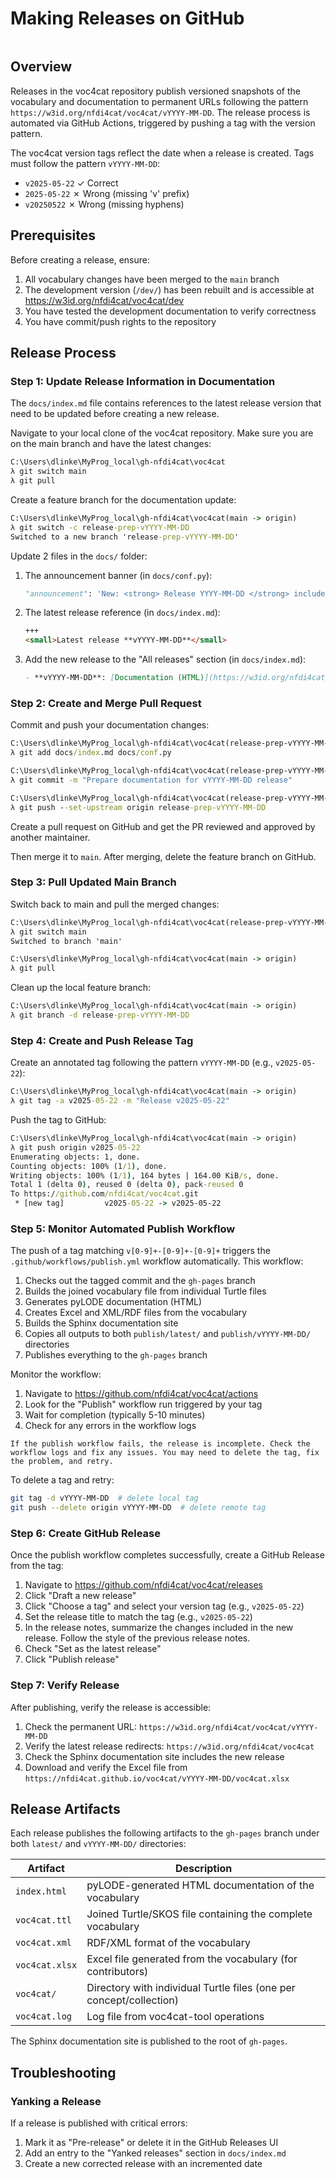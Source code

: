 # Making Releases on GitHub

```{note} This guide is only relevant for maintainers with commit rights.
```

## Overview

Releases in the voc4cat repository publish versioned snapshots of the vocabulary and documentation to permanent URLs following the pattern `https://w3id.org/nfdi4cat/voc4cat/vYYYY-MM-DD`. The release process is automated via GitHub Actions, triggered by pushing a tag with the version pattern.

The voc4cat version tags reflect the date when a release is created.
Tags must follow the pattern `vYYYY-MM-DD`:

- `v2025-05-22` ✓ Correct
- `2025-05-22` ✗ Wrong (missing 'v' prefix)
- `v20250522` ✗ Wrong (missing hyphens)

## Prerequisites

Before creating a release, ensure:

1. All vocabulary changes have been merged to the `main` branch
2. The development version (`/dev/`) has been rebuilt and is accessible at <https://w3id.org/nfdi4cat/voc4cat/dev>
3. You have tested the development documentation to verify correctness
4. You have commit/push rights to the repository

## Release Process

### Step 1: Update Release Information in Documentation

The `docs/index.md` file contains references to the latest release version that need to be updated before creating a new release.

Navigate to your local clone of the voc4cat repository. Make sure you are on the main branch and have the latest changes:

```bat
C:\Users\dlinke\MyProg_local\gh-nfdi4cat\voc4cat
λ git switch main
λ git pull
```

Create a feature branch for the documentation update:

```bat
C:\Users\dlinke\MyProg_local\gh-nfdi4cat\voc4cat(main -> origin)
λ git switch -c release-prep-vYYYY-MM-DD
Switched to a new branch 'release-prep-vYYYY-MM-DD'
```

Update 2 files in the `docs/` folder:

1. The announcement banner (in `docs/conf.py`):
   ```python
   "announcement": 'New: <strong> Release YYYY-MM-DD </strong> includes ...',
   ```

2. The latest release reference (in `docs/index.md`):
   ```markdown
   +++
   <small>Latest release **vYYYY-MM-DD**</small>
   ```

3. Add the new release to the "All releases" section (in `docs/index.md`):
   ```markdown
   - **vYYYY-MM-DD**: [Documentation (HTML)](https://w3id.org/nfdi4cat/voc4cat/vYYYY-MM-DD), permanent url `https://w3id.org/nfdi4cat/voc4cat/vYYYY-MM-DD`
   ```

### Step 2: Create and Merge Pull Request

Commit and push your documentation changes:

```bat
C:\Users\dlinke\MyProg_local\gh-nfdi4cat\voc4cat(release-prep-vYYYY-MM-DD)
λ git add docs/index.md docs/conf.py

C:\Users\dlinke\MyProg_local\gh-nfdi4cat\voc4cat(release-prep-vYYYY-MM-DD)
λ git commit -m "Prepare documentation for vYYYY-MM-DD release"

C:\Users\dlinke\MyProg_local\gh-nfdi4cat\voc4cat(release-prep-vYYYY-MM-DD)
λ git push --set-upstream origin release-prep-vYYYY-MM-DD
```

Create a pull request on GitHub and get the PR reviewed and approved by another maintainer.

Then merge it to `main`. After merging, delete the feature branch on GitHub.

### Step 3: Pull Updated Main Branch

Switch back to main and pull the merged changes:

```bat
C:\Users\dlinke\MyProg_local\gh-nfdi4cat\voc4cat(release-prep-vYYYY-MM-DD)
λ git switch main
Switched to branch 'main'

C:\Users\dlinke\MyProg_local\gh-nfdi4cat\voc4cat(main -> origin)
λ git pull
```

Clean up the local feature branch:

```bat
C:\Users\dlinke\MyProg_local\gh-nfdi4cat\voc4cat(main -> origin)
λ git branch -d release-prep-vYYYY-MM-DD
```

### Step 4: Create and Push Release Tag

Create an annotated tag following the pattern `vYYYY-MM-DD` (e.g., `v2025-05-22`):

```bat
C:\Users\dlinke\MyProg_local\gh-nfdi4cat\voc4cat(main -> origin)
λ git tag -a v2025-05-22 -m "Release v2025-05-22"
```

Push the tag to GitHub:

```bat
C:\Users\dlinke\MyProg_local\gh-nfdi4cat\voc4cat(main -> origin)
λ git push origin v2025-05-22
Enumerating objects: 1, done.
Counting objects: 100% (1/1), done.
Writing objects: 100% (1/1), 164 bytes | 164.00 KiB/s, done.
Total 1 (delta 0), reused 0 (delta 0), pack-reused 0
To https://github.com/nfdi4cat/voc4cat.git
 * [new tag]         v2025-05-22 -> v2025-05-22
```

### Step 5: Monitor Automated Publish Workflow

The push of a tag matching `v[0-9]+-[0-9]+-[0-9]+` triggers the `.github/workflows/publish.yml` workflow automatically. This workflow:

1. Checks out the tagged commit and the `gh-pages` branch
2. Builds the joined vocabulary file from individual Turtle files
3. Generates pyLODE documentation (HTML)
4. Creates Excel and XML/RDF files from the vocabulary
5. Builds the Sphinx documentation site
6. Copies all outputs to both `publish/latest/` and `publish/vYYYY-MM-DD/` directories
7. Publishes everything to the `gh-pages` branch

Monitor the workflow:

1. Navigate to <https://github.com/nfdi4cat/voc4cat/actions>
2. Look for the "Publish" workflow run triggered by your tag
3. Wait for completion (typically 5-10 minutes)
4. Check for any errors in the workflow logs

```{warning}
If the publish workflow fails, the release is incomplete. Check the workflow logs and fix any issues. You may need to delete the tag, fix the problem, and retry.
```

To delete a tag and retry:
```bash
git tag -d vYYYY-MM-DD  # delete local tag
git push --delete origin vYYYY-MM-DD  # delete remote tag
```

### Step 6: Create GitHub Release

Once the publish workflow completes successfully, create a GitHub Release from the tag:

1. Navigate to <https://github.com/nfdi4cat/voc4cat/releases>
2. Click "Draft a new release"
3. Click "Choose a tag" and select your version tag (e.g., `v2025-05-22`)
4. Set the release title to match the tag (e.g., `v2025-05-22`)
5. In the release notes, summarize the changes included in the new release. Follow the style of the previous release notes.
6. Check "Set as the latest release"
7. Click "Publish release"

### Step 7: Verify Release

After publishing, verify the release is accessible:

1. Check the permanent URL: `https://w3id.org/nfdi4cat/voc4cat/vYYYY-MM-DD`
2. Verify the latest release redirects: `https://w3id.org/nfdi4cat/voc4cat`
3. Check the Sphinx documentation site includes the new release
4. Download and verify the Excel file from `https://nfdi4cat.github.io/voc4cat/vYYYY-MM-DD/voc4cat.xlsx`

## Release Artifacts

Each release publishes the following artifacts to the `gh-pages` branch under both `latest/` and `vYYYY-MM-DD/` directories:

| Artifact | Description |
|----------|-------------|
| `index.html` | pyLODE-generated HTML documentation of the vocabulary |
| `voc4cat.ttl` | Joined Turtle/SKOS file containing the complete vocabulary |
| `voc4cat.xml` | RDF/XML format of the vocabulary |
| `voc4cat.xlsx` | Excel file generated from the vocabulary (for contributors) |
| `voc4cat/` | Directory with individual Turtle files (one per concept/collection) |
| `voc4cat.log` | Log file from voc4cat-tool operations |

The Sphinx documentation site is published to the root of `gh-pages`.

## Troubleshooting

### Yanking a Release

If a release is published with critical errors:

1. Mark it as "Pre-release" or delete it in the GitHub Releases UI
2. Add an entry to the "Yanked releases" section in `docs/index.md`
3. Create a new corrected release with an incremented date
